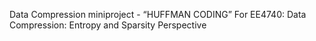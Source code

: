 
Data Compression miniproject - “HUFFMAN CODING”
For EE4740: Data Compression: Entropy and Sparsity Perspective
